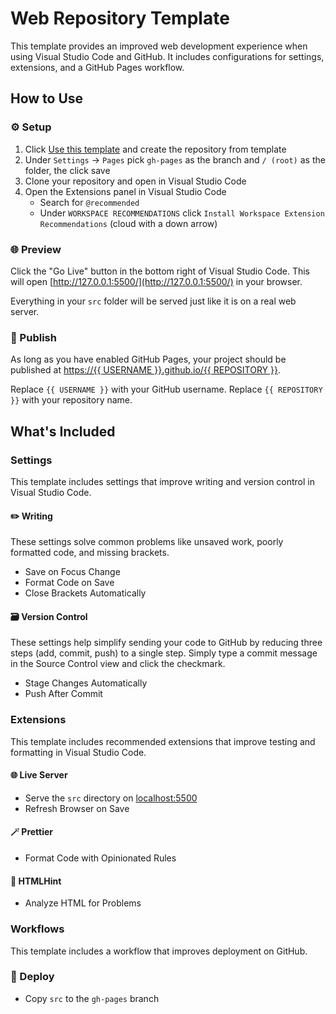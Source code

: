 # Web Repository Template

This template provides an improved web development experience when using Visual Studio Code and GitHub. It includes configurations for settings, extensions, and a GitHub Pages workflow.

## How to Use

### ⚙️ Setup

1. Click [Use this template](https://github.com/ansipes/mejo-web-template) and create the repository from template
2. Under `Settings` -> `Pages` pick `gh-pages` as the branch and `/ (root)` as the folder, the click save
3. Clone your repository and open in Visual Studio Code
4. Open the Extensions panel in Visual Studio Code
   - Search for `@recommended`
   - Under `WORKSPACE RECOMMENDATIONS` click `Install Workspace Extension Recommendations` (cloud with a down arrow)

### 🌐 Preview

Click the "Go Live" button in the bottom right of Visual Studio Code. This will open [http://127.0.0.1:5500/](http://127.0.0.1:5500/) in your browser.

Everything in your `src` folder will be served just like it is on a real web server.

### 🎉 Publish

As long as you have enabled GitHub Pages, your project should be published at [https://{{ USERNAME }}.github.io/{{ REPOSITORY }}](#).

Replace `{{ USERNAME }}` with your GitHub username. Replace `{{ REPOSITORY }}` with your repository name.

## What's Included

### Settings

This template includes settings that improve writing and version control in Visual Studio Code.

#### ✏️ Writing

These settings solve common problems like unsaved work, poorly formatted code, and missing brackets.

- Save on Focus Change
- Format Code on Save
- Close Brackets Automatically

#### 🗃 Version Control

These settings help simplify sending your code to GitHub by reducing three steps (add, commit, push) to a single step. Simply type a commit message in the Source Control view and click the checkmark.

- Stage Changes Automatically
- Push After Commit

### Extensions

This template includes recommended extensions that improve testing and formatting in Visual Studio Code.

#### 🌐 Live Server

- Serve the `src` directory on [localhost:5500](localhost:5500)
- Refresh Browser on Save

#### 🪄 Prettier

- Format Code with Opinionated Rules

#### 🔎 HTMLHint

- Analyze HTML for Problems

### Workflows

This template includes a workflow that improves deployment on GitHub.

### 🚀 Deploy

- Copy `src` to the `gh-pages` branch
